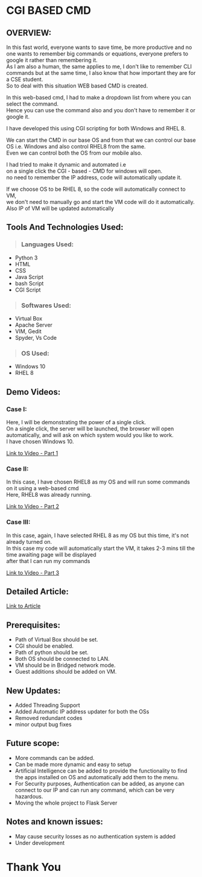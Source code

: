 # CGI BASED CMD

## OVERVIEW:

In this fast world, everyone wants to save time, be more productive and no one wants to remember big commands or equations,
everyone prefers to google it rather than remembering it. 
<br/> As I am also a human, the same applies to me, I don't like to remember CLI commands but at the same time, I also know that how important they are for a CSE student.
<br/>So to deal with this situation WEB based CMD is created.

In this web-based cmd, I had to make a dropdown list from where you can select the command.
<br/>Hence you can use the command also and you don't have to remember it or google it.

I have developed this using CGI scripting for both Windows and RHEL 8. 

We can start the CMD in our base OS and from that we can control our base OS i.e. Windows and also control RHEL8 from the same.
<br/> Even we can control both the OS from our mobile also.

I had tried to make it dynamic and automated i.e 
<br/> on a single click the CGI - based - CMD for windows will open.
<br/> no need to remember the IP address, code will automatically update it.

If we choose OS to be RHEL 8, so the code will automatically connect to VM,
<br/> we don't need to manually go and start the VM code will do it automatically.
<br/> Also IP of VM will be updated automatically

## Tools And Technologies Used:

> ### Languages Used:
- Python 3
- HTML
- CSS
- Java Script
- bash Script
- CGI Script

> ### Softwares Used: 
- Virtual Box
- Apache Server
- VIM, Gedit 
- Spyder, Vs Code

> ### OS Used:
- Windows 10 
- RHEL 8

## Demo Videos:

### Case I:
Here, I will be demonstrating the power of a single click.
<br/> On a single click, the server will be launched, the browser will open automatically, and will ask on which system would you like to work.
<br/> I have chosen Windows 10.

[Link to Video - Part 1](https://youtu.be/EtJRetCNOM4)

### Case II:
In this case, I have chosen RHEL8 as my OS and will run some commands on it using a web-based cmd
<br/> Here, RHEL8 was already running.

[Link to Video - Part 2](https://youtu.be/1_QpEwFUy1o)

### Case III:
In this case, again, I have selected RHEL 8 as my OS but this time, it's not already turned on.
<br/> In this case my code will automatically start the VM, it takes 2-3 mins till the time awaiting page will be displayed
<br/> after that I can run my commands

[Link to Video - Part 3](https://youtu.be/EoMdKkjeNLo)

## Detailed Article:
[Link to Article](https://www.linkedin.com/feed/update/urn:li:ugcPost:6715690477959614464?updateEntityUrn=urn%3Ali%3Afs_feedUpdate%3A%28*%2Curn%3Ali%3AugcPost%3A6715690477959614464%29)

## Prerequisites:
- Path of Virtual Box should be set. 
- CGI should be enabled.
- Path of python should be set.
- Both OS should be connected to LAN.
- VM should be in Bridged network mode.
- Guest additions should be added on VM.

## New Updates:
- Added Threading Support 
- Added Automatic IP address updater for both the OSs
- Removed redundant codes
- minor output bug fixes

## Future scope:
- More commands can be added.
- Can be made more dynamic and easy to setup 
- Artificial Intelligence can be added to provide the functionality to find the apps installed on OS and automatically add them to the menu.
- For Security purposes, Authentication can be added, as anyone can connect to our IP and can run any command, which can be very hazardous. 
- Moving the whole project to Flask Server
 
 ## Notes and known issues:
 - May cause security losses as no authentication system is added
 - Under development
 
# Thank You
